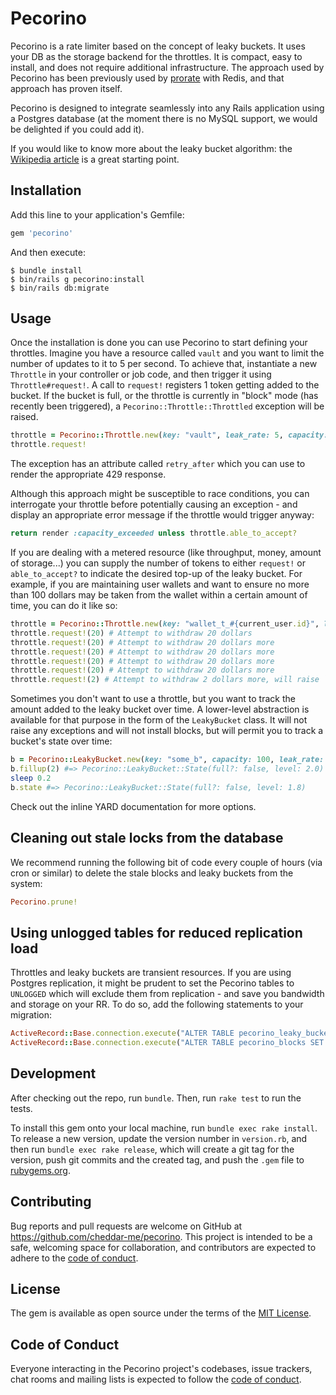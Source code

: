 # Pecorino

Pecorino is a rate limiter based on the concept of leaky buckets. It uses your DB as the storage backend for the throttles. It is compact, easy to install, and does not require additional infrastructure. The approach used by Pecorino has been previously used by [prorate](https://github.com/WeTransfer/prorate) with Redis, and that approach has proven itself.

Pecorino is designed to integrate seamlessly into any Rails application using a Postgres database (at the moment there is no MySQL support, we would be delighted if you could add it).

If you would like to know more about the leaky bucket algorithm: the [Wikipedia article](https://en.wikipedia.org/wiki/Leaky_bucket) is a great starting point.

## Installation

Add this line to your application's Gemfile:

```ruby
gem 'pecorino'
```

And then execute:

    $ bundle install
    $ bin/rails g pecorino:install
    $ bin/rails db:migrate

## Usage

Once the installation is done you can use Pecorino to start defining your throttles. Imagine you have a resource called `vault` and you want to limit the number of updates to it to 5 per second. To achieve that, instantiate a new `Throttle` in your controller or job code, and then trigger it using `Throttle#request!`. A call to `request!` registers 1 token getting added to the bucket. If the bucket is full, or the throttle is currently in "block" mode (has recently been triggered), a `Pecorino::Throttle::Throttled` exception will be raised.

```ruby
throttle = Pecorino::Throttle.new(key: "vault", leak_rate: 5, capacity: 5)
throttle.request!
```

The exception has an attribute called `retry_after` which you can use to render the appropriate 429 response.

Although this approach might be susceptible to race conditions, you can interrogate your throttle before potentially causing an exception - and display an appropriate error message if the throttle would trigger anyway:

```ruby
return render :capacity_exceeded unless throttle.able_to_accept?
```

If you are dealing with a metered resource (like throughput, money, amount of storage...) you can supply the number of tokens to either `request!` or `able_to_accept?` to indicate the desired top-up of the leaky bucket. For example, if you are maintaining user wallets and want to ensure no more than 100 dollars may be taken from the wallet within a certain amount of time, you can do it like so:

```ruby
throttle = Pecorino::Throttle.new(key: "wallet_t_#{current_user.id}", leak_rate: 100 / 60.0 / 60.0, capacity: 100, block_for: 60*60*3)
throttle.request!(20) # Attempt to withdraw 20 dollars
throttle.request!(20) # Attempt to withdraw 20 dollars more
throttle.request!(20) # Attempt to withdraw 20 dollars more
throttle.request!(20) # Attempt to withdraw 20 dollars more
throttle.request!(20) # Attempt to withdraw 20 dollars more
throttle.request!(2) # Attempt to withdraw 2 dollars more, will raise `Throttled` and block withdrawals for 3 hours
```

Sometimes you don't want to use a throttle, but you want to track the amount added to the leaky bucket over time. A lower-level abstraction is available for that purpose in the form of the `LeakyBucket` class. It will not raise any exceptions and will not install blocks, but will permit you to track a bucket's state over time:


```ruby
b = Pecorino::LeakyBucket.new(key: "some_b", capacity: 100, leak_rate: 1)
b.fillup(2) #=> Pecorino::LeakyBucket::State(full?: false, level: 2.0)
sleep 0.2
b.state #=> Pecorino::LeakyBucket::State(full?: false, level: 1.8)
```

Check out the inline YARD documentation for more options.

## Cleaning out stale locks from the database

We recommend running the following bit of code every couple of hours (via cron or similar) to delete the stale blocks and leaky buckets from the system:

```ruby
Pecorino.prune!
```

## Using unlogged tables for reduced replication load

Throttles and leaky buckets are transient resources. If you are using Postgres replication, it might be prudent to set the Pecorino tables to `UNLOGGED` which will exclude them from replication - and save you bandwidth and storage on your RR. To do so, add the following statements to your migration:

```ruby
ActiveRecord::Base.connection.execute("ALTER TABLE pecorino_leaky_buckets SET UNLOGGED")
ActiveRecord::Base.connection.execute("ALTER TABLE pecorino_blocks SET UNLOGGED")
```

## Development

After checking out the repo, run `bundle`. Then, run `rake test` to run the tests.

To install this gem onto your local machine, run `bundle exec rake install`. To release a new version, update the version number in `version.rb`, and then run `bundle exec rake release`, which will create a git tag for the version, push git commits and the created tag, and push the `.gem` file to [rubygems.org](https://rubygems.org).

## Contributing

Bug reports and pull requests are welcome on GitHub at https://github.com/cheddar-me/pecorino. This project is intended to be a safe, welcoming space for collaboration, and contributors are expected to adhere to the [code of conduct](https://github.com/cheddar-me/pecorino/blob/main/CODE_OF_CONDUCT.md).

## License

The gem is available as open source under the terms of the [MIT License](https://opensource.org/licenses/MIT).

## Code of Conduct

Everyone interacting in the Pecorino project's codebases, issue trackers, chat rooms and mailing lists is expected to follow the [code of conduct](https://github.com/cheddar-me/pecorino/blob/main/CODE_OF_CONDUCT.md).
